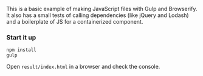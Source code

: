 This is a basic example of making JavaScript files with Gulp and Browserify. It also has a small tests of calling dependencies (like jQuery and Lodash) and a boilerplate of JS for a containerized component.

### Start it up

```
npm install
gulp
```

Open `result/index.html` in a browser and check the console.